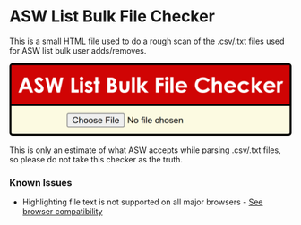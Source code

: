 # ASW List Bulk File Checker

This is a small HTML file used to do a rough scan of the .csv/.txt files used for ASW list bulk user adds/removes.

![Image of website](thumbnail.png)

This is only an estimate of what ASW accepts while parsing .csv/.txt files, so please do not take this checker as the truth.



### Known Issues

- Highlighting file text is not supported on all major browsers - [See browser compatibility](https://developer.mozilla.org/en-US/docs/Web/CSS/::highlight#browser_compatibility)
